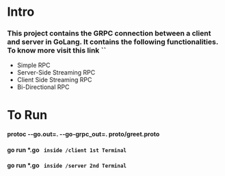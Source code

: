 # Intro 

### This project contains the GRPC connection between a client and server in GoLang. It contains the following functionalities. To know more visit this link ``

* Simple RPC
* Server-Side Streaming RPC 
* Client Side Streaming RPC 
* Bi-Directional RPC

# To Run 

#### protoc --go.out=. --go-grpc_out=. proto/greet.proto 
#### go run *.go ` inside /client 1st Terminal`
#### go run *.go ` inside /server 2nd Terminal` 


